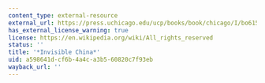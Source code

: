 ```yaml
---
content_type: external-resource
external_url: https://press.uchicago.edu/ucp/books/book/chicago/I/bo61544815.html
has_external_license_warning: true
license: https://en.wikipedia.org/wiki/All_rights_reserved
status: ''
title: '*Invisible China*'
uid: a598641d-cf6b-4a4c-a3b5-60820c7f93eb
wayback_url: ''
---
```

